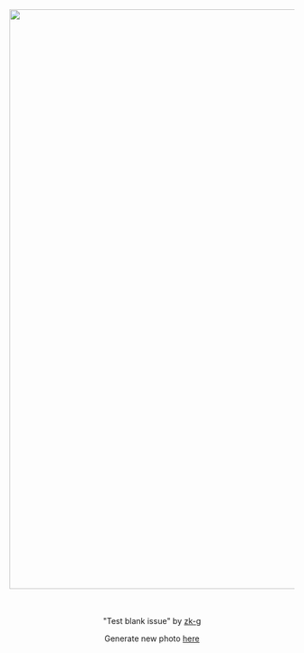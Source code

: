 
<div align="center">
  <a href="https://raw.githubusercontent.com/zk-g/zk-g/main/images/2023_02_27_zk-g_test_blank_issue.png"><img src="https://raw.githubusercontent.com/zk-g/zk-g/main/images/2023_02_27_zk-g_test_blank_issue.png" width="1024px"></a>
  <br>
  <br>
  <br>
  <p class="has-text-grey">"Test blank issue" by <a href="https://github.com/zk-g" target="_blank">zk-g</a></p>
  <p class="has-text-grey">Generate new photo <a href="https://github.com/zk-g/zk-g/issues/new/choose">here</a></p>
</div>
